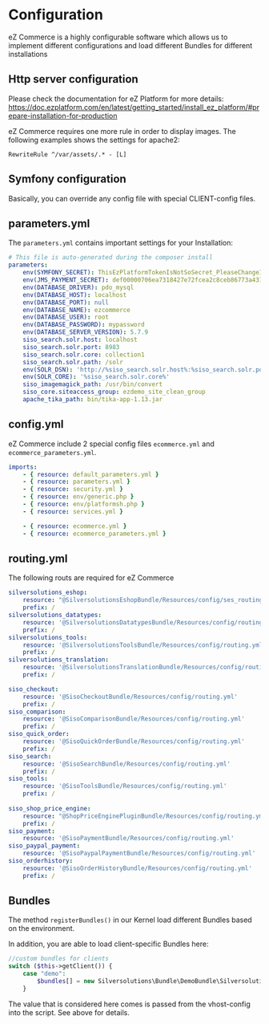 # Configuration

eZ Commerce is a highly configurable software which allows us to implement different configurations and load different Bundles for different installations

## Http server configuration

Please check the documentation for eZ Platform for more details: https://doc.ezplatform.com/en/latest/getting_started/install_ez_platform/#prepare-installation-for-production

eZ Commerce requires one more rule in order to display images. The following examples shows the settings for apache2: 

``` 
RewriteRule ^/var/assets/.* - [L]
```

## Symfony configuration 

Basically, you can override any config file with special CLIENT-config files. 

## parameters.yml

The `parameters.yml` contains important settings for your Installation:

``` yaml
# This file is auto-generated during the composer install
parameters:
    env(SYMFONY_SECRET): ThisEzPlatformTokenIsNotSoSecret_PleaseChangeIt
    env(JMS_PAYMENT_SECRET): def00000706ea7318427e72fcea2c8ceb86773a4310e35119c48e3029196acfead1ba8cc898f48d1ef9cb3f7ebe191ab46eaf67ec94a2b6bd17c079ac7277de0175b9e3e
    env(DATABASE_DRIVER): pdo_mysql
    env(DATABASE_HOST): localhost
    env(DATABASE_PORT): null
    env(DATABASE_NAME): ezcommerce
    env(DATABASE_USER): root
    env(DATABASE_PASSWORD): mypassword
    env(DATABASE_SERVER_VERSION): 5.7.9
    siso_search.solr.host: localhost
    siso_search.solr.port: 8983
    siso_search.solr.core: collection1
    siso_search.solr.path: /solr
    env(SOLR_DSN): 'http://%siso_search.solr.host%:%siso_search.solr.port%%siso_search.solr.path%'
    env(SOLR_CORE): '%siso_search.solr.core%'
    siso_imagemagick_path: /usr/bin/convert
    siso_core.siteaccess_group: ezdemo_site_clean_group
    apache_tika_path: bin/tika-app-1.13.jar
```

## config.yml

eZ Commerce include 2 special config files `ecommerce.yml` and `ecommerce_parameters.yml`.

``` yaml
imports:
    - { resource: default_parameters.yml }
    - { resource: parameters.yml }
    - { resource: security.yml }
    - { resource: env/generic.php }
    - { resource: env/platformsh.php }
    - { resource: services.yml }

    - { resource: ecommerce.yml }
    - { resource: ecommerce_parameters.yml }
```

## routing.yml

The following routs are required for eZ Commerce

``` yaml
silversolutions_eshop:
    resource: "@SilversolutionsEshopBundle/Resources/config/ses_routing.yml"
    prefix: /
silversolutions_datatypes:
    resource: '@SilversolutionsDatatypesBundle/Resources/config/routing.yml'
    prefix: /
silversolutions_tools:
    resource: '@SilversolutionsToolsBundle/Resources/config/routing.yml'
    prefix: /
silversolutions_translation:
    resource: '@SilversolutionsTranslationBundle/Resources/config/routing.yml'
    prefix: /

siso_checkout:
    resource: '@SisoCheckoutBundle/Resources/config/routing.yml'
    prefix: /
siso_comparison:
    resource: '@SisoComparisonBundle/Resources/config/routing.yml'
    prefix: /
siso_quick_order:
    resource: '@SisoQuickOrderBundle/Resources/config/routing.yml'
    prefix: /
siso_search:
    resource: '@SisoSearchBundle/Resources/config/routing.yml'
    prefix: /
siso_tools:
    resource: '@SisoToolsBundle/Resources/config/routing.yml'
    prefix: /
 
siso_shop_price_engine:
    resource: "@ShopPriceEnginePluginBundle/Resources/config/routing.yml"
    prefix: /
siso_payment:
    resource: '@SisoPaymentBundle/Resources/config/routing.yml'
siso_paypal_payment:
    resource: '@SisoPaypalPaymentBundle/Resources/config/routing.yml'
siso_orderhistory:
    resource: '@SisoOrderHistoryBundle/Resources/config/routing.yml'
    prefix: /
```

## Bundles

The method `registerBundles()` in our Kernel load different Bundles based on the environment.

In addition, you are able to load client-specific Bundles here:

``` php
//custom bundles for clients
switch ($this->getClient()) {
    case "demo":
        $bundles[] = new Silversolutions\Bundle\DemoBundle\SilversolutionsDemoBundle();
    }
```

The value that is considered here comes is passed from the vhost-config into the script. See above for details.
